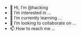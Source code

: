 - 👋 Hi, I’m @hacking
- 👀 I’m interested in ...
- 🌱 I’m currently learning ...
- 💞️ I’m looking to collaborate on ...
- 📫 How to reach me ...

<!---
hacking/hacking is a ✨ special ✨ repository because its `README.md` (this file) appears on your GitHub profile.
You can clear the Preview link to take a look at your changes.
--->
